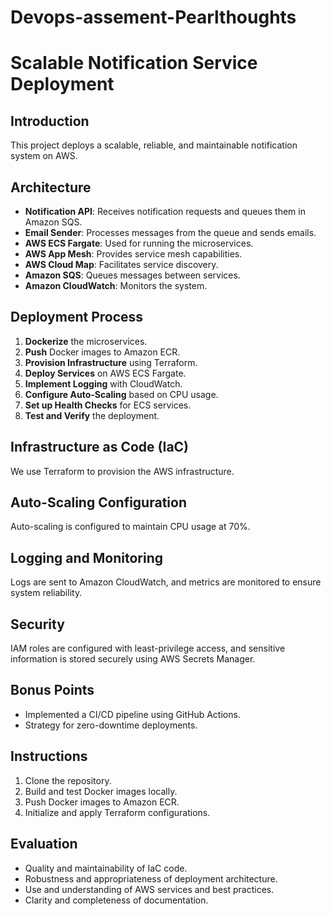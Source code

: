 # Devops-assement-Pearlthoughts
# Scalable Notification Service Deployment

## Introduction
This project deploys a scalable, reliable, and maintainable notification system on AWS.

## Architecture
- **Notification API**: Receives notification requests and queues them in Amazon SQS.
- **Email Sender**: Processes messages from the queue and sends emails.
- **AWS ECS Fargate**: Used for running the microservices.
- **AWS App Mesh**: Provides service mesh capabilities.
- **AWS Cloud Map**: Facilitates service discovery.
- **Amazon SQS**: Queues messages between services.
- **Amazon CloudWatch**: Monitors the system.

## Deployment Process
1. **Dockerize** the microservices.
2. **Push** Docker images to Amazon ECR.
3. **Provision Infrastructure** using Terraform.
4. **Deploy Services** on AWS ECS Fargate.
5. **Implement Logging** with CloudWatch.
6. **Configure Auto-Scaling** based on CPU usage.
7. **Set up Health Checks** for ECS services.
8. **Test and Verify** the deployment.

## Infrastructure as Code (IaC)
We use Terraform to provision the AWS infrastructure.

## Auto-Scaling Configuration
Auto-scaling is configured to maintain CPU usage at 70%.

## Logging and Monitoring
Logs are sent to Amazon CloudWatch, and metrics are monitored to ensure system reliability.

## Security
IAM roles are configured with least-privilege access, and sensitive information is stored securely using AWS Secrets Manager.

## Bonus Points
- Implemented a CI/CD pipeline using GitHub Actions.
- Strategy for zero-downtime deployments.

## Instructions
1. Clone the repository.
2. Build and test Docker images locally.
3. Push Docker images to Amazon ECR.
4. Initialize and apply Terraform configurations.

## Evaluation
- Quality and maintainability of IaC code.
- Robustness and appropriateness of deployment architecture.
- Use and understanding of AWS services and best practices.
- Clarity and completeness of documentation.

